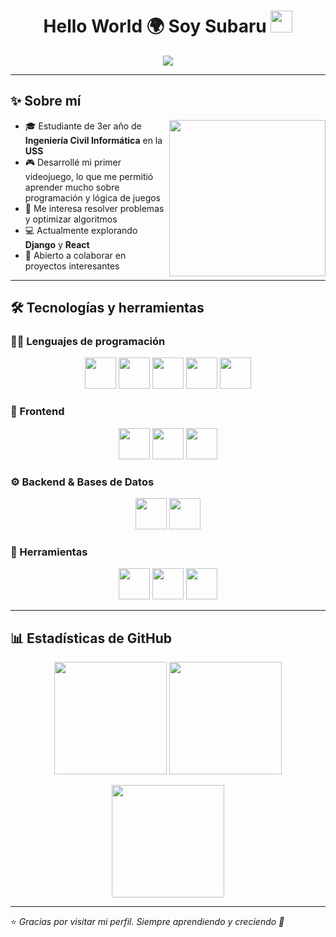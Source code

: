 <h1 align="center">Hello World 🌍 Soy Subaru <img src="https://media.giphy.com/media/hvRJCLFzcasrR4ia7z/giphy.gif" width="35"></h1>

<p align="center">
  <img src="https://readme-typing-svg.herokuapp.com?font=Cascadia+Code+PL&color=%23C8BE25&size=28&center=true&vCenter=true&width=700&height=120&lines=Estudiante+de+Ingeniería+Civil+Informática;AAApapasionado+por+la+programación+y+los+videojuegos;Interesado+en+algoritmos+y+optimización;Siempre+aprendiendo+nuevas+tecnologías">
</p>

---

## ✨ Sobre mí  

<picture> <img align="right" src="https://github.com/7oSkaaa/7oSkaaa/blob/main/Images/Right_Side.gif?raw=true" width="250px"></picture>

- 🎓 Estudiante de 3er año de **Ingeniería Civil Informática** en la **USS**  
- 🎮 Desarrollé mi primer videojuego, lo que me permitió aprender mucho sobre programación y lógica de juegos  
- 🧩 Me interesa resolver problemas y optimizar algoritmos  
- 💻 Actualmente explorando **Django** y **React**  
- 🤝 Abierto a colaborar en proyectos interesantes  

---

## 🛠️ Tecnologías y herramientas  

### 👨‍💻 Lenguajes de programación  
<p align="center">
<img src="https://img.shields.io/badge/Python-3776AB?style=for-the-badge&logo=python&logoColor=white" height="50"/>
<img src="https://img.shields.io/badge/C%23-239120?style=for-the-badge&logo=c-sharp&logoColor=white" height="50"/>
<img src="https://img.shields.io/badge/GDScript-478CBF?style=for-the-badge&logo=godot-engine&logoColor=white" height="50"/>
<img src="https://img.shields.io/badge/JavaScript-F7DF1E?style=for-the-badge&logo=javascript&logoColor=black" height="50"/>
<img src="https://img.shields.io/badge/Java-007396?style=for-the-badge&logo=java&logoColor=white" height="50"/>
</p>

### 🎨 Frontend  
<p align="center">
<img src="https://img.shields.io/badge/HTML5-E34F26?style=for-the-badge&logo=html5&logoColor=white" height="50"/>
<img src="https://img.shields.io/badge/CSS3-1572B6?style=for-the-badge&logo=css3&logoColor=white" height="50"/>
<img src="https://img.shields.io/badge/React-61DAFB?style=for-the-badge&logo=react&logoColor=black" height="50"/>
</p>

### ⚙️ Backend & Bases de Datos  
<p align="center">
<img src="https://img.shields.io/badge/Django-092E20?style=for-the-badge&logo=django&logoColor=white" height="50"/>
<img src="https://img.shields.io/badge/MySQL-4479A1?style=for-the-badge&logo=mysql&logoColor=white" height="50"/>
</p>

### 🔧 Herramientas  
<p align="center">
<img src="https://img.shields.io/badge/Git-F05033?style=for-the-badge&logo=git&logoColor=white" height="50"/>
<img src="https://img.shields.io/badge/VSCode-007ACC?style=for-the-badge&logo=visual-studio-code&logoColor=white" height="50"/>
<img src="https://img.shields.io/badge/Linux-FCC624?style=for-the-badge&logo=linux&logoColor=black" height="50"/>
</p>

---

## 📊 Estadísticas de GitHub  

<p align="center">
  <img src="https://github-readme-stats.vercel.app/api?username=SubaruDev0&show_icons=true&theme=tokyonight" height="180px"/>
  <img src="https://github-readme-stats.vercel.app/api/top-langs/?username=SubaruDev0&layout=compact&theme=tokyonight" height="180px"/>
</p>

<p align="center">
  <img src="https://github-readme-streak-stats.herokuapp.com/?user=SubaruDev0&theme=tokyonight_duo" height="180px"/>
</p>

---

⭐ *Gracias por visitar mi perfil. Siempre aprendiendo y creciendo 🚀*
